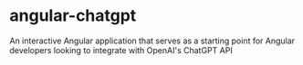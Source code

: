 # angular-chatgpt
An interactive Angular application that serves as a starting point for Angular developers looking to integrate with OpenAI's ChatGPT API
